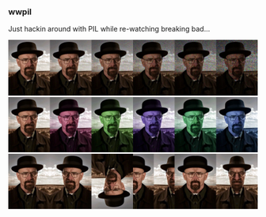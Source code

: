 ### wwpil

Just hackin around with PIL while re-watching breaking bad...

![output1](output1.png)
![output2](output2.png)
![output3](output3.png)
